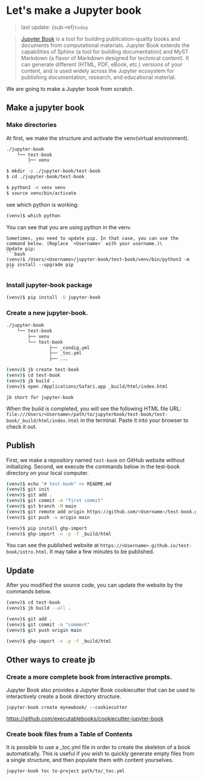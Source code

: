 # Let's make a Jupyter book
> last update: {sub-ref}`today`

> [Jupyter Book](https://jupyterbook.org/en/stable/intro.html) is a tool for building publication-quality books and documents from computational materials. Jupyter Book extends the capabilities of Sphinx (a tool for building documentation) and MyST Markdown (a flavor of Markdown designed for technical content). It can generate different (HTML, PDF, eBook, etc.) versions of your content, and is used widely across the Jupyter ecosystem for publishing documentation, research, and educational material.

We are going to make a Jupyter book from scratch.

## Make a jupyter book

### Make directories
At first, we make the structure and activate the venv(virtual environment).

```bash
./jupyter-book
	└── test-book
	    ├── venv
```

```bash
$ mkdir -p ./jupyter-book/test-book
$ cd ./jupyter-book/test-book

$ python3 -m venv venv
$ source venv/bin/activate
```

see which python is working:
```bash
(venv)$ which python
```
You can see that you are using python in the venv.

````{note}
Sometimes, you need to update pip. In that case, you can use the command below. (Replace `<Username>` with your username.)\
Update pip:
```bash
(venv)$ /Users/<Username>/jupyter-book/test-book/venv/bin/python3 -m pip install --upgrade pip
```
````

### Install jupyter-book package
```bash
(venv)$ pip install -U jupyter-book
```

### Create a new jupyter-book.
```bash
./jupyter-book
	└── test-book
	    ├── venv
	    └── test-book
                ├── _condig.yml
                ├── _toc.yml
                ├── ...
```

```bash
(venv)$ jb create test-book
(venv)$ cd test-book
(venv)$ jb build .
(venv)$ open /Applications/Safari.app _build/html/index.html
```

```{note}
jb short for jupyter-book
```

When the build is completed, you will see the following HTML file URL: `file:///Users/<Username>/path/to/jupyterbook/test-book/test-book/_build/html/index.html` in the terminal. Paste it into your browser to check it out.

## Publish
First, we make a repository named `test-book` on GitHub website without initializing.
Second, we execute the commands below in the test-book directory on your local computer.
```bash
(venv)$ echo "# test-book" >> README.md
(venv)$ git init
(venv)$ git add .
(venv)$ git commit -m "first commit"
(venv)$ git branch -M main
(venv)$ git remote add origin https://github.com/<Username>/test-book.git
(venv)$ git push -u origin main
```

```bash
(venv)$ pip install ghp-import
(venv)$ ghp-import -n -p -f _build/html
```

You can see the published website at `https://<Username>.github.io/test-book/intro.html`. It may take a few minutes to be published.


## Update
After you modified the source code, you can update the website by the commands below.

```bash
(venv)$ cd test-book
(venv)$ jb build --all .

(venv)$ git add .
(venv)$ git commit -m "comment"
(venv)$ git push origin main

(venv)$ ghp-import -n -p -f _build/html
```


## Other ways to create jb
### Create a more complete book from interactive prompts.

Jupyter Book also provides a Jupyter Book cookiecutter that can be used to interactively create a book directory structure.
```
jupyter-book create mynewbook/ --cookiecutter
```
https://github.com/executablebooks/cookiecutter-jupyter-book

### Create book files from a Table of Contents
It is possible to use a _toc.yml file in order to create the skeleton of a book automatically. This is useful if you wish to quickly generate empty files from a single structure, and then populate them with content yourselves.
```
jupyter-book toc to-project path/to/_toc.yml
```
